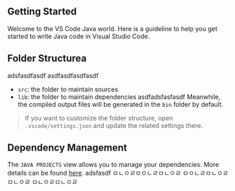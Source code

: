 ## Getting Started

Welcome to the VS Code Java world. Here is a guideline to help you get started to write Java code in Visual Studio Code.

## Folder Structurea
adsfasdfasdf
asdfasdfasdfasdf
- `src`: the folder to maintain sources
- `lib`: the folder to maintain dependencies
asdfadsfasfasdf
Meanwhile, the compiled output files will be generated in the `bin` folder by default.

> If you want to customize the folder structure, open `.vscode/settings.json` and update the related settings there.

## Dependency Management

The `JAVA PROJECTS` view allows you to manage your dependencies. More details can be found [here](https://github.com/microsoft/vscode-java-dependency#manage-dependencies).
adsfasdf
ㅁㄴㅇㄹㅁㅇㄴㄹㅁㄴㅇㄹ
ㅁㅇㄴㄹㅁㄴㅇㄹㅁㄴㅇㄹ
ㅁㄴㅇㄹㅁㄴㅇㄹ
